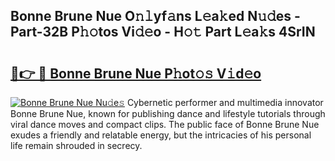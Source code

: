 ## Bonne Brune Nue O𝚗𝚕yf𝚊ns L𝚎a𝚔ed N𝚞𝚍es - Part-32B P𝚑𝚘tos Vi𝚍𝚎o - H𝚘𝚝 Part L𝚎a𝚔s 4SrIN

# <h2><a href="http://kf5k2z.oniu.top/?m=Bonne+Brune+Nue">🔗👉 🔴 Bonne Brune Nue P𝚑ot𝚘𝚜 V𝚒d𝚎o</a></h2>

[![Bonne Brune Nue Nu𝚍e𝚜](https://i.imgur.com/0qMVB7G.gif)](http://kf5k2z.oniu.top/?m=Bonne+Brune+Nue)
Cybernetic performer and multimedia innovator Bonne Brune Nue, known for publishing dance and lifestyle tutorials through viral dance moves and compact clips. The public face of Bonne Brune Nue exudes a friendly and relatable energy, but the intricacies of his personal life remain shrouded in secrecy.  
